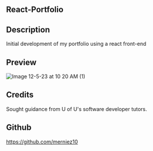 ## React-Portfolio
## Description
Initial development of my portfolio using a react front-end

## Preview
![Image 12-5-23 at 10 20 AM (1)](https://github.com/merniez10/React-Folio/assets/135496106/b6d44dde-ac1e-4fa8-84d5-55b27455cdc2)

## Credits
Sought guidance from U of U's software developer tutors.

## Github
https://github.com/merniez10
